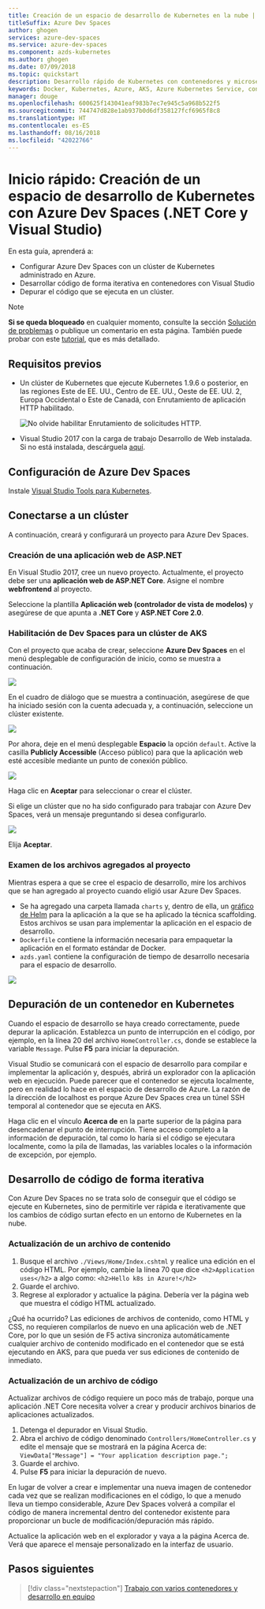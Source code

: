 ```yaml
---
title: Creación de un espacio de desarrollo de Kubernetes en la nube | Microsoft Docs
titleSuffix: Azure Dev Spaces
author: ghogen
services: azure-dev-spaces
ms.service: azure-dev-spaces
ms.component: azds-kubernetes
ms.author: ghogen
ms.date: 07/09/2018
ms.topic: quickstart
description: Desarrollo rápido de Kubernetes con contenedores y microservicios en Azure
keywords: Docker, Kubernetes, Azure, AKS, Azure Kubernetes Service, contenedores
manager: douge
ms.openlocfilehash: 600625f143041eaf983b7ec7e945c5a968b522f5
ms.sourcegitcommit: 744747d828e1ab937b0d6df358127fcf6965f8c8
ms.translationtype: HT
ms.contentlocale: es-ES
ms.lasthandoff: 08/16/2018
ms.locfileid: "42022766"
---
```

# <a name="quickstart-create-a-kubernetes-dev-space-with-azure-dev-spaces-net-core-and-visual-studio"></a>Inicio rápido: Creación de un espacio de desarrollo de Kubernetes con Azure Dev Spaces (.NET Core y Visual Studio)

En esta guía, aprenderá a:

- Configurar Azure Dev Spaces con un clúster de Kubernetes administrado en Azure.
- Desarrollar código de forma iterativa en contenedores con Visual Studio
- Depurar el código que se ejecuta en un clúster.

> [!Note]
> **Si se queda bloqueado** en cualquier momento, consulte la sección [Solución de problemas](troubleshooting.md) o publique un comentario en esta página. También puede probar con este [tutorial](get-started-netcore-visualstudio.md), que es más detallado.

## <a name="prerequisites"></a>Requisitos previos

- Un clúster de Kubernetes que ejecute Kubernetes 1.9.6 o posterior, en las regiones Este de EE. UU., Centro de EE. UU., Oeste de EE. UU. 2, Europa Occidental o Este de Canadá, con Enrutamiento de aplicación HTTP habilitado.

  ![No olvide habilitar Enrutamiento de solicitudes HTTP.](media/common/Kubernetes-Create-Cluster-3.PNG)

- Visual Studio 2017 con la carga de trabajo Desarrollo de Web instalada. Si no está instalada, descárguela [aquí](https://aka.ms/vsdownload?utm_source=mscom&utm_campaign=msdocs).

## <a name="set-up-azure-dev-spaces"></a>Configuración de Azure Dev Spaces

Instale [Visual Studio Tools para Kubernetes](https://aka.ms/get-azds-visualstudio).

## <a name="connect-to-a-cluster"></a>Conectarse a un clúster

A continuación, creará y configurará un proyecto para Azure Dev Spaces.

### <a name="create-an-aspnet-web-app"></a>Creación de una aplicación web de ASP.NET

En Visual Studio 2017, cree un nuevo proyecto. Actualmente, el proyecto debe ser una **aplicación web de ASP.NET Core**. Asigne el nombre **webfrontend** al proyecto.

Seleccione la plantilla **Aplicación web (controlador de vista de modelos)** y asegúrese de que apunta a **.NET Core** y **ASP.NET Core 2.0**.

### <a name="enable-dev-spaces-for-an-aks-cluster"></a>Habilitación de Dev Spaces para un clúster de AKS

Con el proyecto que acaba de crear, seleccione **Azure Dev Spaces**  en el menú desplegable de configuración de inicio, como se muestra a continuación.

![](media/get-started-netcore-visualstudio/LaunchSettings.png)

En el cuadro de diálogo que se muestra a continuación, asegúrese de que ha iniciado sesión con la cuenta adecuada y, a continuación, seleccione un clúster existente.

![](media/get-started-netcore-visualstudio/Azure-Dev-Spaces-Dialog.png)

Por ahora, deje en el menú desplegable **Espacio** la opción `default`. Active la casilla **Publicly Accessible** (Acceso público) para que la aplicación web esté accesible mediante un punto de conexión público.

![](media/get-started-netcore-visualstudio/Azure-Dev-Spaces-Dialog2.png)

Haga clic en **Aceptar** para seleccionar o crear el clúster.

Si elige un clúster que no ha sido configurado para trabajar con Azure Dev Spaces, verá un mensaje preguntando si desea configurarlo.

![](media/get-started-netcore-visualstudio/Add-Azure-Dev-Spaces-Resource.png)

Elija **Aceptar**. 

### <a name="look-at-the-files-added-to-project"></a>Examen de los archivos agregados al proyecto
Mientras espera a que se cree el espacio de desarrollo, mire los archivos que se han agregado al proyecto cuando eligió usar Azure Dev Spaces.

- Se ha agregado una carpeta llamada `charts` y, dentro de ella, un [gráfico de Helm](https://docs.helm.sh) para la aplicación a la que se ha aplicado la técnica scaffolding. Estos archivos se usan para implementar la aplicación en el espacio de desarrollo.
- `Dockerfile` contiene la información necesaria para empaquetar la aplicación en el formato estándar de Docker.
- `azds.yaml` contiene la configuración de tiempo de desarrollo necesaria para el espacio de desarrollo.

![](media/get-started-netcore-visualstudio/ProjectFiles.png)

## <a name="debug-a-container-in-kubernetes"></a>Depuración de un contenedor en Kubernetes
Cuando el espacio de desarrollo se haya creado correctamente, puede depurar la aplicación. Establezca un punto de interrupción en el código, por ejemplo, en la línea 20 del archivo `HomeController.cs`, donde se establece la variable `Message`. Pulse **F5** para iniciar la depuración. 

Visual Studio se comunicará con el espacio de desarrollo para compilar e implementar la aplicación y, después, abrirá un explorador con la aplicación web en ejecución. Puede parecer que el contenedor se ejecuta localmente, pero en realidad lo hace en el espacio de desarrollo de Azure. La razón de la dirección de localhost es porque Azure Dev Spaces crea un túnel SSH temporal al contenedor que se ejecuta en AKS.

Haga clic en el vínculo **Acerca de** en la parte superior de la página para desencadenar el punto de interrupción. Tiene acceso completo a la información de depuración, tal como lo haría si el código se ejecutara localmente, como la pila de llamadas, las variables locales o la información de excepción, por ejemplo.


## <a name="iteratively-develop-code"></a>Desarrollo de código de forma iterativa

Con Azure Dev Spaces no se trata solo de conseguir que el código se ejecute en Kubernetes, sino de permitirle ver rápida e iterativamente que los cambios de código surtan efecto en un entorno de Kubernetes en la nube.

### <a name="update-a-content-file"></a>Actualización de un archivo de contenido
1. Busque el archivo `./Views/Home/Index.cshtml` y realice una edición en el código HTML. Por ejemplo, cambie la línea 70 que dice `<h2>Application uses</h2>` a algo como: `<h2>Hello k8s in Azure!</h2>`
1. Guarde el archivo.
1. Regrese al explorador y actualice la página. Debería ver la página web que muestra el código HTML actualizado.

¿Qué ha ocurrido? Las ediciones de archivos de contenido, como HTML y CSS, no requieren compilarlos de nuevo en una aplicación web de .NET Core, por lo que un sesión de F5 activa sincroniza automáticamente cualquier archivo de contenido modificado en el contenedor que se está ejecutando en AKS, para que pueda ver sus ediciones de contenido de inmediato.

### <a name="update-a-code-file"></a>Actualización de un archivo de código
Actualizar archivos de código requiere un poco más de trabajo, porque una aplicación .NET Core necesita volver a crear y producir archivos binarios de aplicaciones actualizados.

1. Detenga el depurador en Visual Studio.
1. Abra el archivo de código denominado `Controllers/HomeController.cs` y edite el mensaje que se mostrará en la página Acerca de: `ViewData["Message"] = "Your application description page.";`
1. Guarde el archivo.
1. Pulse **F5** para iniciar la depuración de nuevo. 

En lugar de volver a crear e implementar una nueva imagen de contenedor cada vez que se realizan modificaciones en el código, lo que a menudo lleva un tiempo considerable, Azure Dev Spaces volverá a compilar el código de manera incremental dentro del contenedor existente para proporcionar un bucle de modificación/depuración más rápido.

Actualice la aplicación web en el explorador y vaya a la página Acerca de. Verá que aparece el mensaje personalizado en la interfaz de usuario.


## <a name="next-steps"></a>Pasos siguientes

> [!div class="nextstepaction"]
> [Trabajo con varios contenedores y desarrollo en equipo](team-development-netcore-visualstudio.md)
